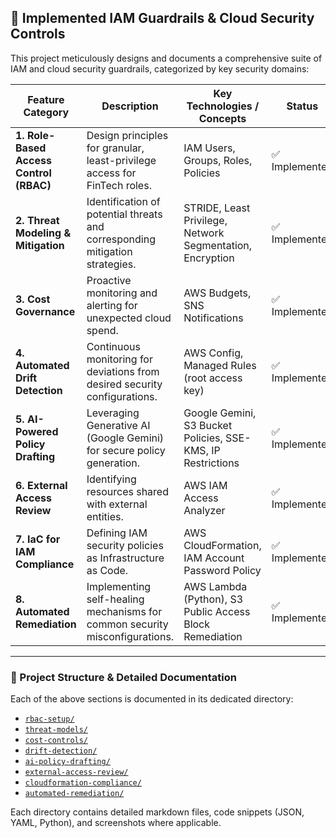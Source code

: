 ## 🔐 Implemented IAM Guardrails & Cloud Security Controls

This project meticulously designs and documents a comprehensive suite of IAM and cloud security guardrails, categorized by key security domains:

| Feature Category                    | Description                                                                  | Key Technologies / Concepts                                  | Status         |
|-------------------------------------|------------------------------------------------------------------------------|--------------------------------------------------------------|----------------|
| **1. Role-Based Access Control (RBAC)** | Design principles for granular, least-privilege access for FinTech roles.     | IAM Users, Groups, Roles, Policies                           | ✅ Implemented  |
| **2. Threat Modeling & Mitigation** | Identification of potential threats and corresponding mitigation strategies. | STRIDE, Least Privilege, Network Segmentation, Encryption    | ✅ Implemented  |
| **3. Cost Governance**               | Proactive monitoring and alerting for unexpected cloud spend.                | AWS Budgets, SNS Notifications                               | ✅ Implemented  |
| **4. Automated Drift Detection**     | Continuous monitoring for deviations from desired security configurations.   | AWS Config, Managed Rules (root access key)                  | ✅ Implemented  |
| **5. AI-Powered Policy Drafting**   | Leveraging Generative AI (Google Gemini) for secure policy generation.       | Google Gemini, S3 Bucket Policies, SSE-KMS, IP Restrictions  | ✅ Implemented  |
| **6. External Access Review**       | Identifying resources shared with external entities.                         | AWS IAM Access Analyzer                                      | ✅ Implemented  |
| **7. IaC for IAM Compliance**       | Defining IAM security policies as Infrastructure as Code.                    | AWS CloudFormation, IAM Account Password Policy              | ✅ Implemented  |
| **8. Automated Remediation**        | Implementing self-healing mechanisms for common security misconfigurations.  | AWS Lambda (Python), S3 Public Access Block Remediation      | ✅ Implemented  |

---

### 📁 Project Structure & Detailed Documentation

Each of the above sections is documented in its dedicated directory:

* [`rbac-setup/`](./rbac-setup/README.md)
* [`threat-models/`](./threat-models/README.md)
* [`cost-controls/`](./cost-controls/README.md)
* [`drift-detection/`](./drift-detection/README.md)
* [`ai-policy-drafting/`](./ai-policy-drafting/README.md)
* [`external-access-review/`](./external-access-review/README.md)
* [`cloudformation-compliance/`](./cloudformation-compliance/README.md)
* [`automated-remediation/`](./automated-remediation/README.md)

Each directory contains detailed markdown files, code snippets (JSON, YAML, Python), and screenshots where applicable.
